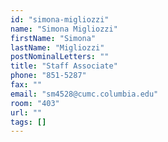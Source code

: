 ```yaml
---
id: "simona-migliozzi"
name: "Simona Migliozzi"
firstName: "Simona"
lastName: "Migliozzi"
postNominalLetters: ""
title: "Staff Associate"
phone: "851-5287"
fax: ""
email: "sm4528@cumc.columbia.edu"
room: "403"
url: ""
tags: []
---
```

